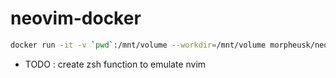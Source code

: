 # neovim-docker

```bash
docker run -it -v `pwd`:/mnt/volume --workdir=/mnt/volume morpheusk/neovim-docker:main
```

- TODO : create zsh function to emulate nvim
